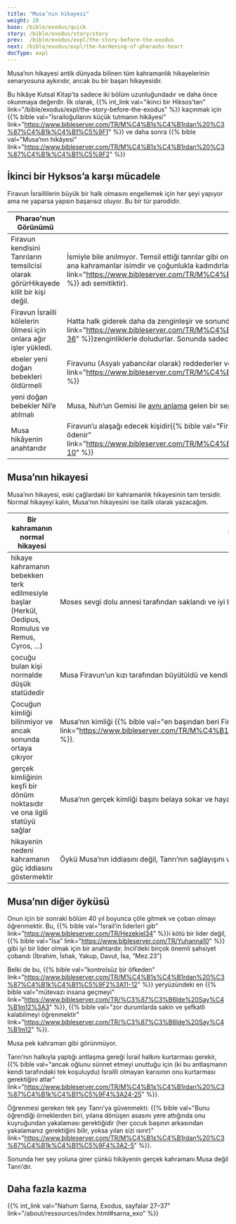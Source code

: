 ```yaml
---
title: "Musa’nın hikayesi"
weight: 20
base: /bible/exodus/quick
story: /bible/exodus/story/story
prev:  /bible/exodus/expl/the-story-before-the-exodus
next: /bible/exodus/expl/the-hardening-of-pharaohs-heart
docType: expl
---
```


Musa’nın hikayesi antik dünyada bilinen tüm kahramanlık hikayelerinin senaryosuna aykırıdır, ancak bu bir başarı hikayesidir.

Bu hikâye Kutsal Kitap’ta sadece iki bölüm uzunluğundadır ve daha önce okunmaya değerdir. İlk olarak, {{% int_link val="ikinci bir Hiksos’tan" link="/bible/exodus/expl/the-story-before-the-exodus" %}} kaçınmak için {{% bible val="İsrailoğullarını küçük tutmanın hikâyesi" link="https://www.bibleserver.com/TR/M%C4%B1s%C4%B1rdan%20%C3%87%C4%B1k%C4%B1%C5%9F1" %}} ve daha sonra {{% bible val="Musa’nın hikâyesi" link="https://www.bibleserver.com/TR/M%C4%B1s%C4%B1rdan%20%C3%87%C4%B1k%C4%B1%C5%9F2" %}}

## İkinci bir Hyksos’a karşı mücadele

<a name="e6bc"></a>
Firavun İsraillilerin büyük bir halk olmasını engellemek için her şeyi yapıyor ama ne yaparsa yapsın başarısız oluyor. Bu bir tür parodidir.

| Pharao'nun Görünümü | Gerçeklik |
|---------------------|-----------|
| Firavun kendisini Tanrıların temsilcisi olarak görürHikayede kilit bir kişi değil. | İsmiyle bile anılmıyor. Temsil ettiği tanrılar gibi ona da bir arka plan aktörü gibi davranılıyor — hiçbirinin adı geçmiyor.Ancak ana kahramanlar isimdir ve çoğunlukla kadındırlar ve hepsi Mısırlı değildir ({{% bible val="Schifra ve Pua, ebelerin" link="https://www.bibleserver.com/TR/M%C4%B1s%C4%B1rdan%20%C3%87%C4%B1k%C4%B1%C5%9F1%3A15" %}} adı semitiktir). |
| Firavun İsrailli kölelerin ölmesi için onlara ağır işler yükledi. | Hatta halk giderek daha da zenginleşir ve sonunda {{% bible val="Mısır’dan ayrıldıklarında " link="https://www.bibleserver.com/TR/M%C4%B1s%C4%B1rdan%20%C3%87%C4%B1k%C4%B1%C5%9F12%3A35-36" %}}zenginliklerle doludurlar. Sonunda sadece özgür olmakla kalmazlar, aynı zamanda itibarları da iade edilir. |
| ebeler yeni doğan bebekleri öldürmeli | Firavunu (Asyalı yabancılar olarak) reddederler ve cezalandırılmayıp {{% bible val="Tanrı tarafından çocuklarla kutsanırlar" link="https://www.bibleserver.com/TR/M%C4%B1s%C4%B1rdan%20%C3%87%C4%B1k%C4%B1%C5%9F1%3A21" %}} |
| yeni doğan bebekler Nil’e atılmalı | Musa, Nuh’un Gemisi ile [aynı anlama](https://biblehub.com/hebrew/strongs_8392.htm) gelen bir sepetin içinde Nil nehrine bırakılır ve kurtarılır. |
| Musa hikâyenin anahtarıdır | Firavun’u alaşağı edecek kişidir{{% bible val="Firavunun kızı tarafından büyütülür ve annesine onu büyütmesi için para ödenir" link="https://www.bibleserver.com/TR/M%C4%B1s%C4%B1rdan%20%C3%87%C4%B1k%C4%B1%C5%9F2%3A5-10" %}} |

## Musa’nın hikayesi

<a name="ae0c"></a>
Musa’nın hikayesi, eski çağlardaki bir kahramanlık hikayesinin tam tersidir. Normal hikayeyi kalın, Musa’nın hikayesini ise italik olarak yazacağım.

| Bir kahramanın normal hikayesi | Musa'nın hikayesi |
|--------------------------------|-------------------|
| hikaye kahramanın bebekken terk edilmesiyle başlar (Herkül, Oedipus, Romulus ve Remus, Cyros, ...) | Moses sevgi dolu annesi tarafından saklandı ve iyi bakılana kadar dikkatle izlendi. |
| çocuğu bulan kişi normalde düşük statüdedir | Musa Firavun’un kızı tarafından büyütüldü ve kendi annesi tarafından emzirildi. |
| Çocuğun kimliği bilinmiyor ve ancak sonunda ortaya çıkıyor | Musa’nın kimliği {{% bible val="en başından beri Firavun’un kızı tarafından bilinmektedir" link="https://www.bibleserver.com/TR/M%C4%B1s%C4%B1rdan%20%C3%87%C4%B1k%C4%B1%C5%9F2%3A6" %}}. |
| gerçek kimliğinin keşfi bir dönüm noktasıdır ve ona ilgili statüyü sağlar | Musa’nın gerçek kimliği başını belaya sokar ve hayatta kalmak için kaçması gerekir. |
| hikayenin nedeni kahramanın güç iddiasını göstermektir | Öykü Musa’nın iddiasını değil, Tanrı’nın sağlayışını ve kontrolünü gösterir. |

## Musa’nın diğer öyküsü

<a name="3d63"></a>
Onun için bir sonraki bölüm 40 yıl boyunca çöle gitmek ve çoban olmayı öğrenmektir. Bu, {{% bible val="İsrail’in liderleri gib" link="https://www.bibleserver.com/TR/Hezekiel34" %}}i kötü bir lider değil, {{% bible val="İsa" link="https://www.bibleserver.com/TR/Yuhanna10" %}} gibi iyi bir lider olmak için bir anahtardır. İncil’deki birçok önemli şahsiyet çobandı (İbrahim, İshak, Yakup, Davut, İsa, “Mez.23”)

Belki de bu, {{% bible val="kontrolsüz bir öfkeden" link="https://www.bibleserver.com/TR/M%C4%B1s%C4%B1rdan%20%C3%87%C4%B1k%C4%B1%C5%9F2%3A11-12" %}} yeryüzündeki en {{% bible val="mütevazı insana geçmeyi" link="https://www.bibleserver.com/TR/%C3%87%C3%B6lde%20Say%C4%B1m12%3A3" %}}, {{% bible val="zor durumlarda sakin ve şefkatli kalabilmeyi öğrenmektir" link="https://www.bibleserver.com/TR/%C3%87%C3%B6lde%20Say%C4%B1m12" %}}.

Musa pek kahraman gibi görünmüyor.

Tanrı’nın halkıyla yaptığı antlaşma gereği İsrail halkını kurtarması gerekir, {{% bible val="ancak oğlunu sünnet etmeyi unuttuğu için (ki bu antlaşmanın kendi tarafındaki tek koşuluydu) İsrailli olmayan karısının onu kurtarması gerektiğini atlar" link="https://www.bibleserver.com/TR/M%C4%B1s%C4%B1rdan%20%C3%87%C4%B1k%C4%B1%C5%9F4%3A24-25" %}}.

Öğrenmesi gereken tek şey Tanrı’ya güvenmekti: {{% bible val="Bunu öğrendiği örneklerden biri, yılana dönüşen asasını yere attığında onu kuyruğundan yakalaması gerektiğidir (her çocuk başının arkasından yakalamanız gerektiğini bilir, yoksa yılan sizi ısırır)" link="https://www.bibleserver.com/TR/M%C4%B1s%C4%B1rdan%20%C3%87%C4%B1k%C4%B1%C5%9F4%3A2-5" %}}.

Sonunda her şey yoluna girer çünkü hikâyenin gerçek kahramanı Musa değil Tanrı’dır.

## Daha fazla kazma

{{% int_link val="Nahum Sarna, Exodus, sayfalar 27–37" link="/about/ressources/index.html#sarna_exo" %}}

